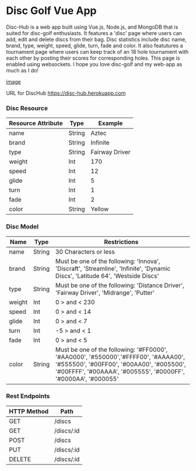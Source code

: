 # Disc Golf Vue App

Disc-Hub is a web app built using Vue.js, Node.js, and MongoDB that is suited for disc-golf enthusiasts. It features a 'disc' page where users can add, edit and delete discs from their bag. Disc statistics include disc name, brand, type, weight, speed, glide, turn, fade and color. It also featutures a tournament page where users can keep track of an 18 hole tournament with each other by posting their scores for corresponding holes. This page is enabled using websockets. I hope you love disc-golf and my web-app as much as I do!


[image](https://user-images.githubusercontent.com/43868707/116646404-31468c80-a935-11eb-9844-d98de504de62.png)


URL for DiscHub
https://disc-hub.herokuapp.com

### Disc Resource

| Resource Attribute | Type     | Example  |
| ------------------ | -------- | -------- |
| name               | String   | Aztec    |
| brand              | String   | Infinite |
| type               | String   | Fairway Driver |
| weight             | Int      | 170      |
| speed              | Int      | 12       |
| glide              | Int      | 5        |
| turn               | Int      | 1        |
| fade               | Int      | 2        |
| color              | String   | Yellow   |

### Disc Model
| Name   | Type     | Restrictions |
| ------ | -------- | ------------ |
| name   | String   | 30 Characters or less |
| brand  | String   | Must be one of the following: 'Innova', 'Discraft', 'Streamline', 'Infinite', 'Dynamic Discs', 'Latitude 64', 'Westside Discs' |
| type   | String   | Must be one of the following: 'Distance Driver', 'Fairway Driver', 'Midrange', 'Putter' |
| weight | Int      | 0 > and < 230 |
| speed  | Int      | 0 > and < 14 |
| glide  | Int      | 0 > and < 7 |
| turn   | Int      | -5 > and < 1
| fade   | Int      | 0 > and < 5
| color  | String   | Must be one of the following: '#FF0000', '#AA0000', '#550000','#FFFF00', '#AAAA00', '#555500', '#00FF00', '#00AA00', '#005500', '#00FFFF', '#00AAAA', '#005555', '#0000FF', '#0000AA', '#000055' |


### Rest Endpoints

| HTTP Method | Path   |
| ----------- | ------ |
| GET         | /discs |
| GET         | /discs/:id |
| POST        | /discs |
| PUT         | /discs/:id |
| DELETE      | /discs/:id |
